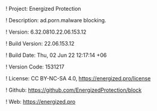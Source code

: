 ! Project: Energized Protection

! Description: ad.porn.malware blocking.

! Version: 6.32.0810.22.06.153.12

! Build Version: 22.06.153.12

! Build Date: Thu, 02 Jun 22 12:17:14 +06

! Version Code: 1531217

! License: CC BY-NC-SA 4.0, https://energized.pro/license

! Github: https://github.com/EnergizedProtection/block

! Web: https://energized.pro
